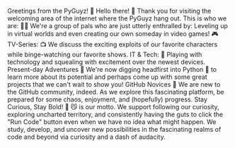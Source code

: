 Greetings from the PyGuyz! 🎉
Hello there! 👋 Thank you for visiting the welcoming area of the internet where the PyGuyz hang out.
This is who we are: 🕵️‍♂️
We're a group of pals who are just utterly enthralled by:
Leveling up in virtual worlds and even creating our own someday in video games! 🎮
TV-Series: 📺 We discuss the exciting exploits of our favorite characters while binge-watching our favorite shows.
IT & Tech: 💾 Playing with technology and squealing with excitement over the newest devices.
Present-day Adventures 🚀
We're now digging headfirst into Python 🐍 to learn more about its potential and perhaps come up with some great projects that we can't wait to show you!
GitHub Novices 🌱
We are new to the GitHub community, indeed. As we explore this fascinating platform, be prepared for some chaos, enjoyment, and (hopefully) progress.
Stay Curious, Stay Bold! 🧠
😼 is our motto. We support following our curiosity, exploring uncharted territory, and consistently having the guts to click the "Run Code" button even when we have no idea what might happen. We study, develop, and uncover new possibilities in the fascinating realms of code and beyond via curiosity and a dash of audacity.
